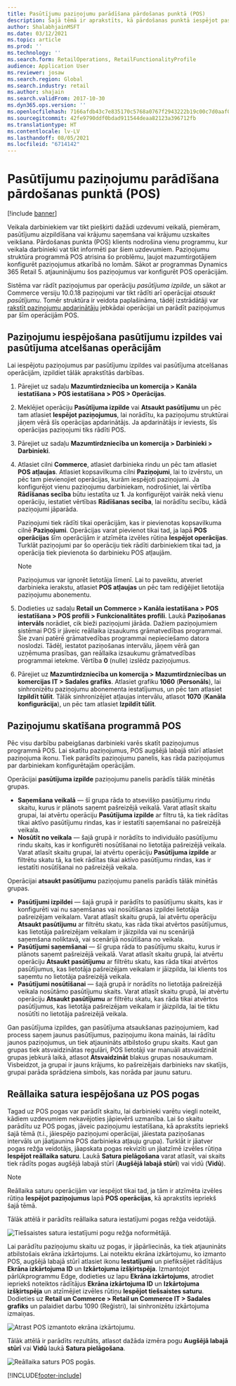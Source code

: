 ```yaml
---
title: Pasūtījumu paziņojumu parādīšana pārdošanas punktā (POS)
description: Šajā tēmā ir aprakstīts, kā pārdošanas punktā iespējot pasūtījumu paziņojumu rādīšanu, un aprakstīta paziņojumu struktūra
author: ShalabhjainMSFT
ms.date: 03/12/2021
ms.topic: article
ms.prod: ''
ms.technology: ''
ms.search.form: RetailOperations, RetailFunctionalityProfile
audience: Application User
ms.reviewer: josaw
ms.search.region: Global
ms.search.industry: retail
ms.author: shajain
ms.search.validFrom: 2017-10-30
ms.dyn365.ops.version: ''
ms.openlocfilehash: 7166afdb43c7e835170c5768a0767f2943222b19c00c7d0aaf067263845651f8
ms.sourcegitcommit: 42fe9790ddf0bdad911544deaa82123a396712fb
ms.translationtype: HT
ms.contentlocale: lv-LV
ms.lasthandoff: 08/05/2021
ms.locfileid: "6714142"
---
```

# <a name="show-order-notifications-in-the-point-of-sale-pos"></a>Pasūtījumu paziņojumu parādīšana pārdošanas punktā (POS)

[!include [banner](includes/banner.md)]

Veikala darbiniekiem var tikt piešķirti dažādi uzdevumi veikalā, piemēram, pasūtījumu aizpildīšana vai krājumu saņemšana vai krājumu uzskaites veikšana. Pārdošanas punkta (POS) klients nodrošina vienu programmu, kur veikala darbinieki vat tikt informēti par šiem uzdevumiem. Paziņojumu struktūra programmā POS atrisina šo problēmu, ļaujot mazumtirgotājiem konfigurēt paziņojumus atkarībā no lomām. Sākot ar programmas Dynamics 365 Retail 5. atjauninājumu šos paziņojumus var konfigurēt POS operācijām.

Sistēma var rādīt paziņojumus par operāciju *pasūtījuma izpilde*, un sākot ar Commerce versiju 10.0.18 paziņojumi var tikt rādīti arī operācijai *atsaukt pasūtījumu*. Tomēr struktūra ir veidota paplašināma, tādēļ izstrādātāji var [rakstīt paziņojumu apdarinātāju](dev-itpro/extend-pos-notification.md) jebkādai operācijai un parādīt paziņojumus par šīm operācijām POS.

## <a name="enable-notifications-for-order-fulfillment-or-recall-order-operations"></a>Paziņojumu iespējošana pasūtījumu izpildes vai pasūtījuma atcelšanas operācijām

Lai iespējotu paziņojumus par pasūtījumu izpildes vai pasūtījuma atcelšanas operācijām, izpildiet tālāk aprakstītās darbības.

1. Pārejiet uz sadaļu **Mazumtirdzniecība un komercija \> Kanāla iestatīšana \> POS iestatīšana \> POS \> Operācijas**.
1. Meklējiet operāciju **Pasūtījuma izpilde** vai **Atsaukt pasūtījumu** un pēc tam atlasiet **Iespējot paziņojumus**, lai norādītu, ka paziņojumu struktūrai jāņem vērā šīs operācijas apdarinātājs. Ja apdarinātājs ir ieviests, šīs operācijas paziņojumi tiks rādīti POS.
1. Pārejiet uz sadaļu **Mazumtirdzniecība un komercija \> Darbinieki \> Darbinieki**.
1. Atlasiet cilni **Commerce**, atlasiet darbinieka rindu un pēc tam atlasiet **POS atļaujas**. Atlasiet kopsavilkuma cilni **Paziņojumi**, lai to izvērstu, un pēc tam pievienojiet operācijas, kurām iespējoti paziņojumi. Ja konfigurējot vienu paziņojumu darbiniekam, nodrošiniet, lai vērtība **Rādīšanas secība** būtu iestatīta uz **1**. Ja konfigurējot vairāk nekā vienu operāciju, iestatiet vērtības **Rādīšanas secība**, lai norādītu secību, kādā paziņojumi jāparāda. 

      Paziņojumi tiek rādīti tikai operācijām, kas ir pievienotas kopsavilkuma cilnē **Paziņojumi**. Operācijas varat pievienot tikai tad, ja lapā **POS operācijas** šīm operācijām ir atzīmēta izvēles rūtiņa **Iespējot operācijas**. Turklāt paziņojumi par šo operāciju tiek rādīti darbiniekiem tikai tad, ja operācija tiek pievienota šo darbinieku POS atļaujām.

    > [!NOTE]
    > Paziņojumus var ignorēt lietotāja līmenī. Lai to paveiktu, atveriet darbinieka ierakstu, atlasiet **POS atļaujas** un pēc tam rediģējiet lietotāja paziņojumu abonementu.

1. Dodieties uz sadaļu **Retail un Commerce \> Kanāla iestatīšana \> POS iestatīšana \> POS profili \> Funkcionalitātes profili**. Laukā **Paziņošanas intervāls** norādiet, cik bieži paziņojumi jārāda. Dažiem paziņojumiem sistēmai POS ir jāveic reāllaika izsaukums grāmatvedības programmai. Šie zvani patērē grāmatvedības programmai nepieciešamo datora noslodzi. Tādēļ, iestatot paziņošanas intervālu, jāņem vērā gan uzņēmuma prasības, gan reāllaika izsaukumu grāmatvedības programmai ietekme. Vērtība **0** (nulle) izslēdz paziņojumus.
1. Pārejiet uz **Mazumtirdzniecība un komercija \> Mazumtirdzniecības un komercijas IT \> Sadales grafiks**. Atlasiet grafiku **1060** (**Personāls**), lai sinhronizētu paziņojumu abonementa iestatījumus, un pēc tam atlasiet **Izpildīt tūlīt**. Tālāk sinhronizējiet atļaujas intervālu, atlasot **1070** (**Kanāla konfigurācija**), un pēc tam atlasiet **Izpildīt tūlīt**.

## <a name="view-notifications-in-the-pos"></a>Paziņojumu skatīšana programmā POS

Pēc visu darbību pabeigšanas darbinieki varēs skatīt paziņojumus programmā POS. Lai skatītu paziņojumus, POS augšējā labajā stūrī atlasiet paziņojuma ikonu. Tiek parādīts paziņojumu panelis, kas rāda paziņojumus par darbiniekam konfigurētajām operācijām. 

Operācijai **pasūtījuma izpilde** paziņojumu panelis parādīs tālāk minētās grupas.

- **Saņemšana veikalā** — šī grupa rāda to atsevišķo pasūtījumu rindu skaitu, kurus ir plānots saņemt pašreizējā veikalā. Varat atlasīt skaitu grupai, lai atvērtu operāciju **Pasūtījuma izpilde** ar filtru tā, ka tiek rādītas tikai aktīvo pasūtījumu rindas, kas ir iestatīti saņemšanai no pašreizējā veikala.
- **Nosūtīt no veikala** — šajā grupā ir norādīts to individuālo pasūtījumu rindu skaits, kas ir konfigurēti nosūtīšanai no lietotāja pašreizējā veikala. Varat atlasīt skaitu grupai, lai atvērtu operāciju **Pasūtījuma izpilde** ar filtrētu skatu tā, ka tiek rādītas tikai aktīvo pasūtījumu rindas, kas ir iestatīti nosūtīšanai no pašreizējā veikala.

Operācijai **atsaukt pasūtījumu** paziņojumu panelis parādīs tālāk minētās grupas.

- **Pasūtījumi izpildei** — šajā grupā ir parādīts to pasūtījumu skaits, kas ir konfigurēti vai nu saņemšanas vai nosūtīšanas izpildei lietotāja pašreizējam veikalam. Varat atlasīt skaitu grupā, lai atvērtu operāciju **Atsaukt pasūtījumu** ar filtrētu skatu, kas rāda tikai atvērtos pasūtījumus, kas lietotāja pašreizējam veikalam ir jāizpilda vai nu scenārijā saņemšana noliktavā, vai scenārijā nosūtīšana no veikala.
- **Pasūtījumi saņemšanai** — šī grupa rāda to pasūtījumu skaitu, kurus ir plānots saņemt pašreizējā veikalā. Varat atlasīt skaitu grupā, lai atvērtu operāciju **Atsaukt pasūtījumu** ar filtrētu skatu, kas rāda tikai atvērtos pasūtījumus, kas lietotāja pašreizējam veikalam ir jāizpilda, lai klients tos saņemtu no lietotāja pašreizējā veikala.
- **Pasūtījumi nosūtīšanai** — šajā grupā ir norādīts no lietotāja pašreizējā veikala nosūtāmo pasūtījumu skaits. Varat atlasīt skaitu grupā, lai atvērtu operāciju **Atsaukt pasūtījumu** ar filtrētu skatu, kas rāda tikai atvērtos pasūtījumus, kas lietotāja pašreizējam veikalam ir jāizpilda, lai tie tiktu nosūtīti no lietotāja pašreizējā veikala.

Gan pasūtījuma izpildes, gan pasūtījuma atsaukšanas paziņojumiem, kad process saņem jaunus pasūtījumus, paziņojumu ikona mainās, lai rādītu jaunos paziņojumus, un tiek atjaunināts atbilstošo grupu skaits. Kaut gan grupas tiek atsvaidzinātas regulāri, POS lietotāji var manuāli atsvaidzināt grupas jebkurā laikā, atlasot **Atsvaidzināt** blakus grupas nosaukumam. Visbeidzot, ja grupai ir jauns krājums, ko pašreizējais darbinieks nav skatījis, grupai parāda sprādziena simbols, kas norāda par jaunu saturu.

## <a name="enable-live-content-on-pos-buttons"></a>Reāllaika satura iespējošana uz POS pogas

Tagad uz POS pogas var parādīt skaitu, lai darbinieki varētu viegli noteikt, kādiem uzdevumiem nekavējoties jāpievērš uzmanība. Lai šo skaitu parādītu uz POS pogas, jāveic paziņojumu iestatīšana, kā aprakstīts iepriekš šajā tēmā (t.i., jāiespējo paziņojumi operācijai, jāiestata paziņošanas intervāls un jāatjaunina POS darbinieka atļauju grupa). Turklāt ir jāatver pogas režģa veidotājs, jāapskata pogas rekvizīti un jāatzīmē izvēles rūtiņa **Iespējot reāllaika saturu**. Laukā **Satura pielāgošana** varat atlasīt, vai skaits tiek rādīts pogas augšējā labajā stūrī (**Augšējā labajā stūrī**) vai vidū (**Vidū**).

> [!NOTE]
> Reāllaika saturu operācijām var iespējot tikai tad, ja tām ir atzīmēta izvēles rūtiņa **Iespējot paziņojumus** lapā **POS operācijas**, kā aprakstīts iepriekš šajā tēmā.

Tālāk attēlā ir parādīts reāllaika satura iestatījumi pogas režģa veidotājā.

![Tiešsaistes satura iestatījumi pogu režģa noformētājā.](./media/ButtonGridDesigner.png "Tiešsaistes satura iestatījumi pogu režģa noformētājā")

Lai parādītu paziņojumu skaitu uz pogas, ir jāpārliecinās, ka tiek atjaunināts atbilstošais ekrāna izkārtojums. Lai noteiktu ekrāna izkārtojumu, ko izmanto POS, augšējā labajā stūrī atlasiet ikonu **Iestatījumi** un piefiksējiet rādītājus **Ekrāna izkārtojuma ID** un **Izkārtojuma izšķirtspēja**. Izmantojot pārlūkprogrammu Edge, dodieties uz lapu **Ekrāna izkārtojums**, atrodiet iepriekš noteiktos rādītājus **Ekrāna izkārtojuma ID** un **Izkārtojuma izšķirtspēja** un atzīmējiet izvēles rūtiņu **Iespējot tiešsaistes saturu**. Dodieties uz **Retail un Commerce \> Retail un Commerce IT \> Sadales grafiks** un palaidiet darbu 1090 (Reģistri), lai sinhronizētu izkārtojuma izmaiņas.

![Atrast POS izmantoto ekrāna izkārtojumu.](./media/Choose_screen_layout.png "Atrast ekrāna izkārtojumu")

Tālāk attēlā ir parādīts rezultāts, atlasot dažāda izmēra pogu **Augšējā labajā stūrī** vai **Vidū** laukā **Satura pielāgošana**.

![Reāllaika saturs POS pogās.](./media/ButtonsWithLiveContent.png "Reāllaika saturs POS pogās")

[!INCLUDE[footer-include](../includes/footer-banner.md)]
